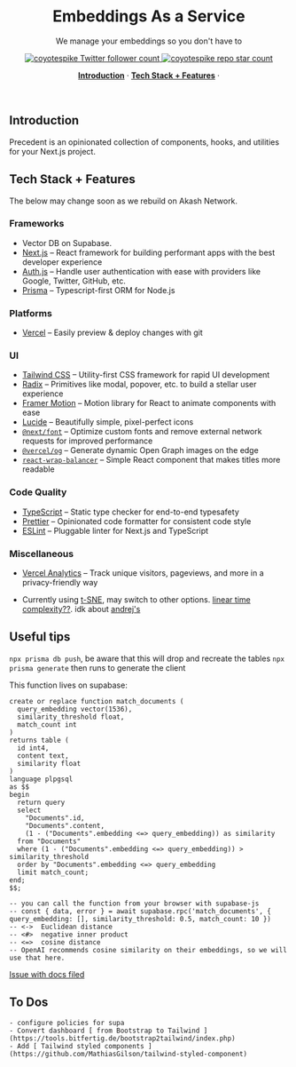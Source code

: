 <h1 align="center">Embeddings As a Service</h1>

<p align="center">
We manage your embeddings so you don't have to
</p>

<p align="center">
  <a href="https://twitter.com/steventey">
    <img src="https://img.shields.io/twitter/follow/coyotespike?style=flat&label=coyotespike&logo=twitter&color=0bf&logoColor=fff" alt="coyotespike Twitter follower count" />
  </a>
  <a href="https://github.com/coyotespike">
    <img src="https://img.shields.io/github/stars/coyotespike?label=coyotespike" alt="coyotespike repo star count" />
  </a>
</p>

<p align="center">
  <a href="#introduction"><strong>Introduction</strong></a> ·
  <a href="#tech-stack--features"><strong>Tech Stack + Features</strong></a> ·
</p>
<br/>

## Introduction

Precedent is an opinionated collection of components, hooks, and utilities for your Next.js project.

## Tech Stack + Features

The below may change soon as we rebuild on Akash Network.

### Frameworks

- Vector DB on Supabase.
- [Next.js](https://nextjs.org/) – React framework for building performant apps with the best developer experience
- [Auth.js](https://authjs.dev/) – Handle user authentication with ease with providers like Google, Twitter, GitHub, etc.
- [Prisma](https://www.prisma.io/) – Typescript-first ORM for Node.js

### Platforms

- [Vercel](https://vercel.com/) – Easily preview & deploy changes with git

### UI

- [Tailwind CSS](https://tailwindcss.com/) – Utility-first CSS framework for rapid UI development
- [Radix](https://www.radix-ui.com/) – Primitives like modal, popover, etc. to build a stellar user experience
- [Framer Motion](https://framer.com/motion) – Motion library for React to animate components with ease
- [Lucide](https://lucide.dev/) – Beautifully simple, pixel-perfect icons
- [`@next/font`](https://nextjs.org/docs/basic-features/font-optimization) – Optimize custom fonts and remove external network requests for improved performance
- [`@vercel/og`](https://vercel.com/docs/concepts/functions/edge-functions/og-image-generation) – Generate dynamic Open Graph images on the edge
- [`react-wrap-balancer`](https://github.com/shuding/react-wrap-balancer) – Simple React component that makes titles more readable

### Code Quality

- [TypeScript](https://www.typescriptlang.org/) – Static type checker for end-to-end typesafety
- [Prettier](https://prettier.io/) – Opinionated code formatter for consistent code style
- [ESLint](https://eslint.org/) – Pluggable linter for Next.js and TypeScript

### Miscellaneous

- [Vercel Analytics](https://vercel.com/analytics) – Track unique visitors, pageviews, and more in a privacy-friendly way

- Currently using [t-SNE](https://github.com/scienceai/tsne-js/), may switch to other options. [linear time complexity??](https://github.com/tensorflow/tfjs-tsne). idk about [ andrej's ](https://github.com/karpathy/tsnejs)



## Useful tips
`npx prisma db push`, be aware that this will drop and recreate the tables
`npx prisma generate` then runs to generate the client

This function lives on supabase:
```
create or replace function match_documents (
  query_embedding vector(1536),
  similarity_threshold float,
  match_count int
)
returns table (
  id int4,
  content text,
  similarity float
)
language plpgsql
as $$
begin
  return query
  select
    "Documents".id,
    "Documents".content,
    (1 - ("Documents".embedding <=> query_embedding)) as similarity
  from "Documents"
  where (1 - ("Documents".embedding <=> query_embedding)) > similarity_threshold
  order by "Documents".embedding <=> query_embedding
  limit match_count;
end;
$$;

-- you can call the function from your browser with supabase-js
-- const { data, error } = await supabase.rpc('match_documents', { query_embedding: [], similarity_threshold: 0.5, match_count: 10 })
-- <->	Euclidean distance
-- <#>	negative inner product
-- <=>	cosine distance
-- OpenAI recommends cosine similarity on their embeddings, so we will use that here.
```
[Issue with docs filed](https://github.com/supabase/supabase/issues/12244)

## To Dos
    - configure policies for supa
    - Convert dashboard [ from Bootstrap to Tailwind ](https://tools.bitfertig.de/bootstrap2tailwind/index.php)
    - Add [ Tailwind styled components ](https://github.com/MathiasGilson/tailwind-styled-component)
